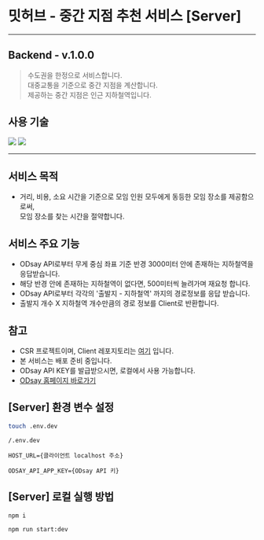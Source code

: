 # 밋허브 - 중간 지점 추천 서비스 [Server]

---

## Backend - v.1.0.0

> 수도권을 한정으로 서비스합니다. <br>
> 대중교통을 기준으로 중간 지점을 계산합니다.<br>
> 제공하는 중간 지점은 인근 지하철역입니다.

## 사용 기술

<img src="https://img.shields.io/badge/Typescript-3178C6?style=for-the-badge&logo=Typescript&logoColor=white"/>
<img src="https://img.shields.io/badge/nestjs-E0234E?style=for-the-badge&logo=nestjs&logoColor=white">

---

## 서비스 목적

- 거리, 비용, 소요 시간을 기준으로 모임 인원 모두에게 동등한 모임 장소를 제공함으로써, <br>모임 장소를 찾는 시간을 절약합니다.

## 서비스 주요 기능

- ODsay API로부터 무게 중심 좌표 기준 반경 3000미터 안에 존재하는 지하철역을 응답받습니다.
- 해당 반경 안에 존재하는 지하철역이 없다면, 500미터씩 늘려가며 재요청 합니다.
- ODsay API로부터 각각의 '출발지 - 지하철역' 까지의 경로정보를 응답 받습니다.
- 출발지 개수 X 지하철역 개수만큼의 경로 정보를 Client로 반환합니다.

## 참고

- CSR 프로젝트이며, Client 레포지토리는 [여기](https://github.com/okonomiyakki/MEETHUB_frontend) 입니다.
- 본 서비스는 배포 준비 중입니다.
- ODsay API KEY를 발급받으시면, 로컬에서 사용 가능합니다.
- [ODsay 홈페이지 바로가기](https://lab.odsay.com/)

## [Server] 환경 변수 설정

```bash
touch .env.dev
```

```
/.env.dev

HOST_URL={클라이언트 localhost 주소}

ODSAY_API_APP_KEY={ODsay API 키}

```

## [Server] 로컬 실행 방법

```bash
npm i

npm run start:dev
```

